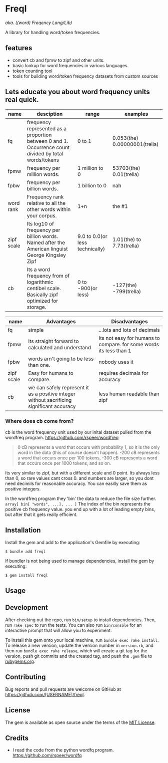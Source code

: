 # Freql

*aka. ((word) Freqency Lang/Lib)*

A library for handling word/token frequencies.


## features
- convert cb and fpmw to zipf and other units.
- basic lookup for word frequencies in various languages.
- token counting tool
- tools for building word/token frequency datasets from custom sources


## Lets educate you about word frequency units real quick.


| name | desciption | range | examples |
| --- | --- | --- | --- |
| fq | frequency represented as a proportion between 0 and 1. Occurrence count divided by total words/tokens | 0 to 1 | 0.053(the) 0.00000001(trella) |
| fpmw | frequency per million words. | 1 million to 0 | 53703(the) 0.01(trella) |
| fpbw | frequency per billion words. | 1 billion to 0 | nah |
| word rank | Frequency rank relative to all the other words within your corpus. | 1+n | the #1 |
| zipf scale | Its log10 of frequency per billion words. Named after the American linguist George Kingsley Zipf | 9.0 to 0.0(or less technically) | 1.01(the) to 7.73(trella) |
| cb | Its a word frequency from of logarithmic centibel scale. Basically zipf optimized for storage. | 0 to -900(or less) | -127(the) -799(trella) |


| name | Advantages | Disadvantages |
| --- | --- | --- |
| fq | simple | ...lots and lots of decimals |
| fpmw | Its straight forward to calculated and understand | Its not easy for humans to compare. for some words its less than 1 |
| fpbw | words arn't going to be less than one. | nobody uses it |
| zipf scale | Easy for humans to compare. | requires decimals for accuracy |
| cb | we can safely represent it as a positive integer without sacrificing significant accuracy | less human readable than zipf |


### Where does cb come from?

cb is the word frequency unit used by our inital dataset pulled from the wordfreq program.
https://github.com/rspeer/wordfreq

> 0 cB represents a word that occurs with probability 1, so it is the only
> word in the data (this of course doesn't happen). -200 cB represents a
> word that occurs once per 100 tokens, -300 cB represents a word that
> occurs once per 1000 tokens, and so on.

Its very similar to zipf, but with a different scale and 0 point.
Its always less than 0, so rare values cant cross 0.
and numbers are larger, so you dont need decimils for reasonable accuracy.
You can easilly save them as positive integers.

In the wordfreq program they 'bin' the data to reduce the file size further.
`array[ bin[ "words", ...], ... ]`
The index of the bin represents the positive cb frequency value.
you end up with a lot of leading empty bins, but after that it gets really efficient.


## Installation

Install the gem and add to the application's Gemfile by executing:

    $ bundle add freql

If bundler is not being used to manage dependencies, install the gem by executing:

    $ gem install freql

## Usage

## Development

After checking out the repo, run `bin/setup` to install dependencies. Then, run `rake spec` to run the tests. You can also run `bin/console` for an interactive prompt that will allow you to experiment.

To install this gem onto your local machine, run `bundle exec rake install`. To release a new version, update the version number in `version.rb`, and then run `bundle exec rake release`, which will create a git tag for the version, push git commits and the created tag, and push the `.gem` file to [rubygems.org](https://rubygems.org).

## Contributing

Bug reports and pull requests are welcome on GitHub at https://github.com/[USERNAME]/freql.

## License

The gem is available as open source under the terms of the [MIT License](https://opensource.org/licenses/MIT).

## Credits


- I read the code from the python wordfq program. https://github.com/rspeer/wordfq



